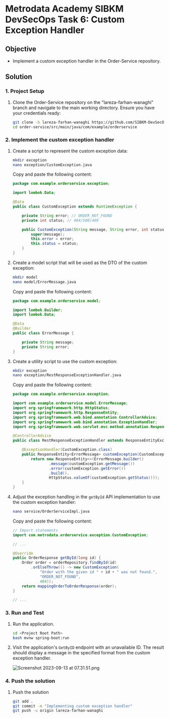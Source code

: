 # Metrodata Academy SIBKM DevSecOps Task 6: Custom Exception Handler

## Objective
- Implement a custom exception handler in the Order-Service repository.

## Solution
### 1. Project Setup
1. Clone the Order-Service repository on the "lareza-farhan-wanaghi" branch and navigate to the main working directory. Ensure you have your credentials ready:

   ```bash
   git clone -b lareza-farhan-wanaghi https://github.com/SIBKM-DevSecOps/order-service.git
   cd order-service/src/main/java/com/example/orderservice
   ```

### 2. Implement the custom exception handler

1. Create a script to represent the custom exception data:

   ```bash
   mkdir exception
   nano exception/CustomException.java
   ```

   Copy and paste the following content:

   ```java
   package com.example.orderservice.exception;

   import lombok.Data;

   @Data
   public class CustomException extends RuntimeException {

       private String error; // ORDER_NOT_FOUND
       private int status; // 404/500/409

       public CustomException(String message, String error, int status) {
           super(message);
           this.error = error;
           this.status = status;
       }
   }
   ```

3. Create a model script that will be used as the DTO of the custom exception:

   ```bash
   mkdir model
   nano model/ErrorMessage.java
   ```

   Copy and paste the following content:

   ```java
   package com.example.orderservice.model;

   import lombok.Builder;
   import lombok.Data;

   @Data
   @Builder
   public class ErrorMessage {

       private String message;
       private String error;
   }
   ```

4. Create a utility script to use the custom exception:

   ```bash
   mkdir exception
   nano exception/RestResponseExceptionHandler.java
   ```

   Copy and paste the following content:

   ```java
   package com.example.orderservice.exception;

   import com.example.orderservice.model.ErrorMessage;
   import org.springframework.http.HttpStatus;
   import org.springframework.http.ResponseEntity;
   import org.springframework.web.bind.annotation.ControllerAdvice;
   import org.springframework.web.bind.annotation.ExceptionHandler;
   import org.springframework.web.servlet.mvc.method.annotation.ResponseEntityExceptionHandler;

   @ControllerAdvice
   public class RestResponseExceptionHandler extends ResponseEntityExceptionHandler {

       @ExceptionHandler(CustomException.class)
       public ResponseEntity<ErrorMessage> customException(CustomException customException) {
           return new ResponseEntity<>(ErrorMessage.builder()
                   .message(customException.getMessage())
                   .error(customException.getError())
                   .build(),
                   HttpStatus.valueOf(customException.getStatus()));
       }
   }
   ```

5. Adjust the exception handling in the `getById` API implementation to use the custom exception handler:

   ```bash
   nano service/OrderServiceImpl.java
   ```

   Copy and paste the following content:

   ```java
   // Import statements
   import com.metrodata.orderservice.exception.CustomException;

   // ...

   @Override
   public OrderResponse getById(long id) {
       Order order = orderRepository.findById(id)
           .orElseThrow(() -> new CustomException(
               "Order with the given id " + id + " was not found.",
               "ORDER_NOT_FOUND",
               404));
       return mappingOrderToOrderResponse(order);
   }

   // ...
   ```

### 3. Run and Test
1. Run the application.
   ```bash
   cd <Project Root Path>
   bash mvnw spring-boot:run
	```
2. Visit the application's `GetByID` endpoint with an unavailable ID. The result should display a message in the specified format from the custom exception handler.

   ![Screenshot 2023-09-13 at 07.31.51.png](_resources/Screenshot%202023-09-13%20at%2007.31.51.png)
   
### 4. Push the solution
1. Push the solution
	```bash
	git add .
	git commit -m "Implementing custom exception handler"
	git push -u origin lareza-farhan-wanaghi
	```